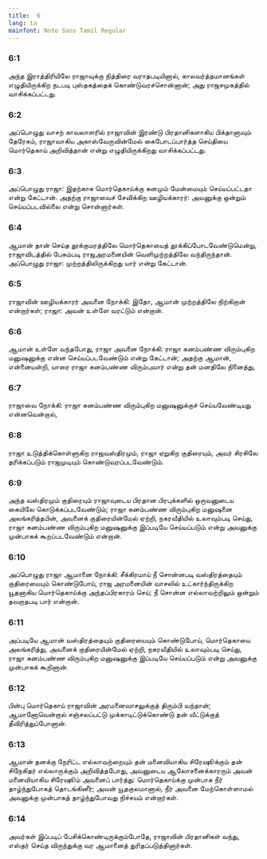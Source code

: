 ```yaml
---
title:  6
lang: ta
mainfont: Noto Sans Tamil Regular
---
```


###  6:1

அந்த இராத்திரியிலே ராஜாவுக்கு நித்திரை வராதபடியினால், காலவர்த்தமானங்கள் எழுதியிருக்கிற நடபடி புஸ்தகத்தைக் கொண்டுவரச்சொன்னான்; அது ராஜசமுகத்தில் வாசிக்கப்பட்டது.

###  6:2

அப்பொழுது வாசற் காவலாளரில் ராஜாவின் இரண்டு பிரதானிகளாகிய பிக்தானாவும் தேரேசும், ராஜாவாகிய அகாஸ்வேருவின்மேல் கைபோடப்பார்த்த செய்தியை மொர்தெகாய் அறிவித்தான் என்று எழுதியிருக்கிறது வாசிக்கப்பட்டது.

###  6:3

அப்பொழுது ராஜா: இதற்காக மொர்தெகாய்க்கு கனமும் மேன்மையும் செய்யப்பட்டதா என்று கேட்டான். அதற்கு ராஜாவைச் சேவிக்கிற ஊழியக்காரர்: அவனுக்கு ஒன்றும் செய்யப்படவில்லை என்று சொன்னார்கள்.

###  6:4

ஆமான் தான் செய்த தூக்குமரத்திலே மொர்தெகாயைத் தூக்கிப்போடவேண்டுமென்று, ராஜாவிடத்தில் பேசும்படி ராஜஅரமனையின் வெளிமுற்றத்திலே வந்திருந்தான். அப்பொழுது ராஜா: முற்றத்திலிருக்கிறது யார் என்று கேட்டான்.

###  6:5

ராஜாவின் ஊழியக்காரர் அவனை நோக்கி: இதோ, ஆமான் முற்றத்திலே நிற்கிறான் என்றார்கள்; ராஜா: அவன் உள்ளே வரட்டும் என்றான்.

###  6:6

ஆமான் உள்ளே வந்தபோது, ராஜா அவனை நோக்கி: ராஜா கனம்பண்ண விரும்புகிற மனுஷனுக்கு என்ன செய்யப்படவேண்டும் என்று கேட்டான்; அதற்கு ஆமான், என்னையன்றி, யாரை ராஜா கனம்பண்ண விரும்புவார் என்று தன் மனதிலே நினைத்து,

###  6:7

ராஜாவை நோக்கி: ராஜா கனம்பண்ண விரும்புகிற மனுஷனுக்குச் செய்யவேண்டியது என்னவென்றால்,

###  6:8

ராஜா உடுத்திக்கொள்ளுகிற ராஜவஸ்திரமும், ராஜா ஏறுகிற குதிரையும், அவர் சிரசிலே தரிக்கப்படும் ராஜமுடியும் கொண்டுவரப்படவேண்டும்.

###  6:9

அந்த வஸ்திரமும் குதிரையும் ராஜாவுடைய பிரதான பிரபுக்களில் ஒருவனுடைய கையிலே கொடுக்கப்படவேண்டும்; ராஜா கனம்பண்ண விரும்புகிற மனுஷனை அலங்கரித்தபின், அவனைக் குதிரையின்மேல் ஏற்றி, நகரவீதியில் உலாவும்படி செய்து, ராஜா கனம்பண்ண விரும்புகிற மனுஷனுக்கு இப்படியே செய்யப்படும் என்று அவனுக்கு முன்பாகக் கூறப்படவேண்டும் என்றான்.

###  6:10

அப்பொழுது ராஜா ஆமானை நோக்கி: சீக்கிரமாய் நீ சொன்னபடி வஸ்திரத்தையும் குதிரையையும் கொண்டுபோய், ராஜ அரமனையின் வாசலில் உட்கார்ந்திருக்கிற யூதனாகிய மொர்தெகாய்க்கு அந்தப்பிரகாரம் செய்; நீ சொன்ன எல்லாவற்றிலும் ஒன்றும் தவறாதபடி பார் என்றான்.

###  6:11

அப்படியே ஆமான் வஸ்திரத்தையும் குதிரையையும் கொண்டுபோய், மொர்தெகாயை அலங்கரித்து, அவனைக் குதிரையின்மேல் ஏற்றி, நகரவீதியில் உலாவும்படி செய்து, ராஜா கனம்பண்ண விரும்புகிற மனுஷனுக்கு இப்படியே செய்யப்படும் என்று அவனுக்கு முன்பாகக் கூறினான்.

###  6:12

பின்பு மொர்தெகாய் ராஜாவின் அரமனைவாசலுக்குத் திரும்பி வந்தான்; ஆமானோவென்றால் சஞ்சலப்பட்டு முக்காடிட்டுக்கொண்டு தன் வீட்டுக்குத் தீவிரித்துப்போனான்.

###  6:13

ஆமான் தனக்கு நேரிட்ட எல்லாவற்றையும் தன் மனைவியாகிய சிரேஷூக்கும் தன் சிநேகிதர் எல்லாருக்கும் அறிவித்தபோது, அவனுடைய ஆலோசனைக்காரரும் அவன் மனைவியாகிய சிரேஷூம் அவனைப் பார்த்து: மொர்தெகாய்க்கு முன்பாக நீர் தாழ்ந்துபோகத் தொடங்கினீர்; அவன் யூதகுலமானால், நீர் அவனை மேற்கொள்ளாமல் அவனுக்கு முன்பாகத் தாழ்ந்துபோவது நிச்சயம் என்றார்கள்.

###  6:14

அவர்கள் இப்படிப் பேசிக்கொண்டிருக்கும்போதே, ராஜாவின் பிரதானிகள் வந்து, எஸ்தர் செய்த விருந்துக்கு வர ஆமானைத் துரிதப்படுத்தினார்கள்.

